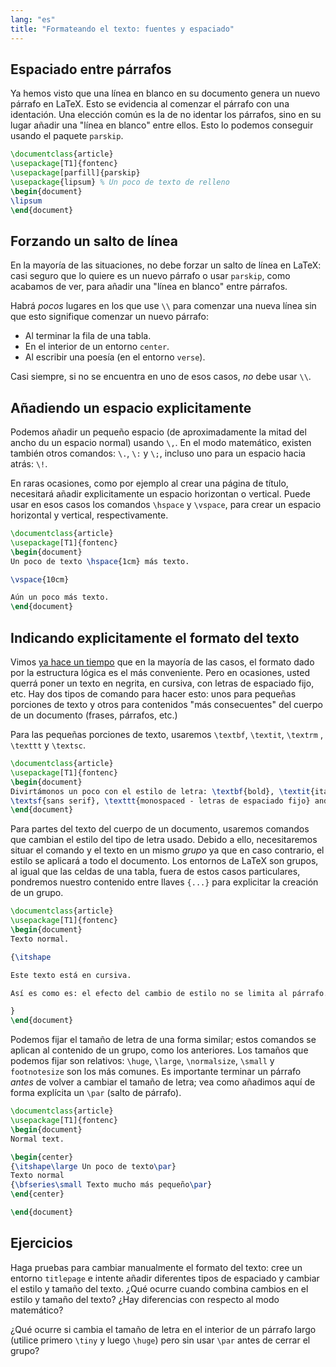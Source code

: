 ```yaml
---
lang: "es"
title: "Formateando el texto: fuentes y espaciado"
---
```


## Espaciado entre párrafos

Ya hemos visto que una línea en blanco en su documento genera un nuevo párrafo 
en LaTeX. Esto se evidencia al comenzar el párrafo con una identación.
Una elección común es la de no identar los párrafos, sino en su lugar añadir 
una "línea en blanco" entre ellos. Esto lo podemos conseguir usando el paquete 
`parskip`.

```latex
\documentclass{article}
\usepackage[T1]{fontenc}
\usepackage[parfill]{parskip}
\usepackage{lipsum} % Un poco de texto de relleno
\begin{document}
\lipsum
\end{document}
```

## Forzando un salto de línea

En la mayoría de las situaciones, no debe forzar un salto de línea en LaTeX: casi 
seguro que lo quiere es un nuevo párrafo o usar `parskip`, como acabamos de ver, 
para añadir una "línea en blanco" entre párrafos.

Habrá _pocos_ lugares en los que use `\\` para comenzar una nueva línea sin 
que esto signifique comenzar un nuevo párrafo:

- Al terminar la fila de una tabla.
- En el interior de un entorno `center`.
- Al escribir una poesía (en el entorno `verse`).

Casi siempre, si no se encuentra en uno de esos casos, _no_ debe usar 
`\\`.

## Añadiendo un espacio explicitamente

Podemos añadir un pequeño espacio (de aproximadamente la mitad del ancho du un 
espacio normal) usando `\,`. En el modo matemático, existen también otros comandos: `\.`,
`\:` y `\;`, incluso uno para un espacio hacia atrás: `\!`.

En raras ocasiones, como por ejemplo al crear una página de título, necesitará 
añadir explicitamente un espacio horizontan o vertical. Puede usar en esos casos 
los comandos `\hspace` y `\vspace`, para crear un espacio horizontal y vertical, 
respectivamente.

```latex
\documentclass{article}
\usepackage[T1]{fontenc}
\begin{document}
Un poco de texto \hspace{1cm} más texto.

\vspace{10cm}

Aún un poco más texto.
\end{document}
```

## Indicando explicitamente el formato del texto

Vimos [ya hace un tiempo](lesson-03) que en la mayoría de las casos, el formato 
dado por la estructura lógica es el más conveniente. Pero en ocasiones, usted querrá 
poner un texto en negrita, en cursiva, con letras de espaciado fijo, etc. Hay dos 
tipos de comando para hacer esto: unos para pequeñas porciones de texto y otros 
para contenidos "más consecuentes" del cuerpo de un documento (frases, párrafos, etc.)

Para las pequeñas porciones de texto, usaremos `\textbf`, `\textit`, `\textrm`
, `\texttt` y `\textsc`.

```latex
\documentclass{article}
\usepackage[T1]{fontenc}
\begin{document}
Divirtámonos un poco con el estilo de letra: \textbf{bold}, \textit{italic}, \textrm{roman},
\textsf{sans serif}, \texttt{monospaced - letras de espaciado fijo} and \textsc{small caps - pequeñas mayúsculas}.
\end{document}
```

Para partes del texto del cuerpo de un documento, usaremos comandos que cambian 
el estilo del tipo de letra usado. Debido a ello, necesitaremos situar el comando
y el texto en un mismo _grupo_ ya que en caso contrario, el estilo se aplicará 
a todo el documento. Los entornos de LaTeX son grupos, al igual que las celdas de una 
tabla, fuera de estos casos particulares, pondremos nuestro contenido entre llaves 
`{...}` para explicitar la creación de un grupo. 

```latex
\documentclass{article}
\usepackage[T1]{fontenc}
\begin{document}
Texto normal.

{\itshape

Este texto está en cursiva.

Así es como es: el efecto del cambio de estilo no se limita al párrafo.

}
\end{document}
```

Podemos fijar el tamaño de letra de una forma similar; estos comandos se aplican 
al contenido de un grupo, como los anteriores. Los tamaños que podemos fijar son 
relativos: `\huge`, `\large`, `\normalsize`, `\small` y `footnotesize` son los 
más comunes. Es importante terminar un párrafo _antes_ de volver a cambiar el tamaño
de letra; vea como añadimos aquí de forma explícita un `\par` (salto de párrafo).

```latex
\documentclass{article}
\usepackage[T1]{fontenc}
\begin{document}
Normal text.

\begin{center}
{\itshape\large Un poco de texto\par}
Texto normal
{\bfseries\small Texto mucho más pequeño\par}
\end{center}

\end{document}
```

## Ejercicios

Haga pruebas para cambiar manualmente el formato del texto: cree un entorno `titlepage` 
e intente añadir diferentes tipos de espaciado y cambiar el estilo y tamaño del texto. 
¿Qué ocurre cuando combina cambios en el estilo y tamaño del texto? ¿Hay diferencias
con respecto al modo matemático?

¿Qué ocurre si cambia el tamaño de letra en el interior de un párrafo largo 
(utilice primero `\tiny` y luego `\huge`) pero sin usar `\par` antes de cerrar 
el grupo?

